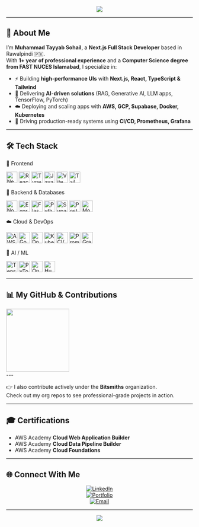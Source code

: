 <div align="center">
  <img src="https://capsule-render.vercel.app/api?type=waving&color=0:0f2027,50:203a43,100:2c5364&height=220&section=header&text=Muhammad%20Tayyab%20Sohail&fontSize=42&fontColor=ffffff&animation=fadeIn&fontAlignY=36&desc=Full%20Stack%20Developer%20%7C%20AI%20Engineer&descAlignY=60&descAlign=50" />
</div>

---

## 👋 About Me  
I’m **Muhammad Tayyab Sohail**, a **Next.js Full Stack Developer** based in Rawalpindi 🇵🇰.  
With **1+ year of professional experience** and a **Computer Science degree from FAST NUCES Islamabad**, I specialize in:  

- ⚡ Building **high-performance UIs** with **Next.js, React, TypeScript & Tailwind**  
- 🧠 Delivering **AI-driven solutions** (RAG, Generative AI, LLM apps, TensorFlow, PyTorch)  
- ☁️ Deploying and scaling apps with **AWS, GCP, Supabase, Docker, Kubernetes**  
- 🚀 Driving production-ready systems using **CI/CD, Prometheus, Grafana**  

---

## 🛠️ Tech Stack

🎨 Frontend
<p align="left"> <img src="https://cdn.simpleicons.org/nextdotjs/000000" height="30" alt="Next.js" /> <img src="https://cdn.simpleicons.org/react/61DAFB" height="30" alt="React" /> <img src="https://cdn.simpleicons.org/typescript/3178C6" height="30" alt="TypeScript" /> <img src="https://cdn.simpleicons.org/javascript/F7DF1E" height="30" alt="JavaScript" /> <img src="https://cdn.simpleicons.org/vite/646CFF" height="30" alt="Vite" /> <img src="https://cdn.simpleicons.org/tailwindcss/06B6D4" height="30" alt="Tailwind CSS" /> </p>

🧠 Backend & Databases
<p align="left"> <img src="https://cdn.simpleicons.org/node-dot-js/339933" height="30" alt="Node.js" /> <img src="https://cdn.simpleicons.org/express/000000" height="30" alt="Express.js" /> <img src="https://cdn.simpleicons.org/flask/000000" height="30" alt="Flask" /> <img src="https://cdn.simpleicons.org/python/3776AB" height="30" alt="Python" /> <img src="https://cdn.simpleicons.org/supabase/3ECF8E" height="30" alt="Supabase" /> <img src="https://cdn.simpleicons.org/postgresql/4169E1" height="30" alt="PostgreSQL" /> <img src="https://cdn.simpleicons.org/mongodb/47A248" height="30" alt="MongoDB" /> </p>

☁️ Cloud & DevOps
<p align="left"> <img src="https://cdn.simpleicons.org/amazonaws/FF9900" height="30" alt="AWS" /> <img src="https://cdn.simpleicons.org/googlecloud/4285F4" height="30" alt="Google Cloud" /> <img src="https://cdn.simpleicons.org/docker/2496ED" height="30" alt="Docker" /> <img src="https://cdn.simpleicons.org/kubernetes/326CE5" height="30" alt="Kubernetes" /> <img src="https://cdn.simpleicons.org/githubactions/2088FF" height="30" alt="CI/CD" /> <img src="https://cdn.simpleicons.org/prometheus/E6522C" height="30" alt="Prometheus" /> <img src="https://cdn.simpleicons.org/grafana/F46800" height="30" alt="Grafana" /> </p>

🤖 AI / ML
<p align="left"> <img src="https://cdn.simpleicons.org/tensorflow/FF6F00" height="30" alt="TensorFlow" /> <img src="https://cdn.simpleicons.org/pytorch/EE4C2C" height="30" alt="PyTorch" /> <img src="https://cdn.simpleicons.org/openai/412991" height="30" alt="OpenAI" /> <img src="https://cdn.simpleicons.org/huggingface/FFAE1A" height="30" alt="Hugging Face" /> </p>

---
## 📊 My GitHub & Contributions <div align="center"> 

<div> <img src="https://github-readme-streak-stats.herokuapp.com?user=TayyabSohail&theme=tokyonight&hide_border=true&border_radius=6" height="170" /> </div>
---

👉 I also contribute actively under the **Bitsmiths** organization.  
Check out my org repos to see professional-grade projects in action.  

---

## 🎓 Certifications  

- AWS Academy **Cloud Web Application Builder**  
- AWS Academy **Cloud Data Pipeline Builder**  
- AWS Academy **Cloud Foundations**  

---

## 🌐 Connect With Me  

<div align="center">

[![LinkedIn](https://img.shields.io/badge/LinkedIn-0A66C2?style=for-the-badge&logo=linkedin&logoColor=white)](https://www.linkedin.com/in/muhammad-tayyab-sohail/)  
[![Portfolio](https://img.shields.io/badge/Portfolio-FF6B6B?style=for-the-badge&logo=vercel&logoColor=white)](https://tayyab-portfolio-chi.vercel.app/)  
[![Email](https://img.shields.io/badge/Email-D14836?style=for-the-badge&logo=gmail&logoColor=white)](mailto:m.tayyabsohail614@gmail.com)  

</div>

---

<div align="center">
  <img src="https://capsule-render.vercel.app/api?type=waving&color=0:203a43,50:2c5364,100:0f2027&height=150&section=footer" />
</div>
